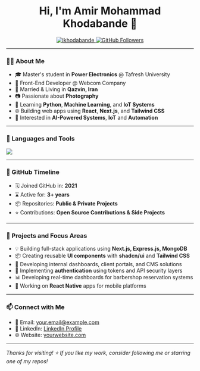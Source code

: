 
<h1 align="center">Hi, I'm Amir Mohammad Khodabande 👋</h1>

<p align="center">
  <a href="https://github.com/ikhodabande"> <img src="https://komarev.com/ghpvc/?username=ikhodabande&label=Profile%20views&color=0e75b6&style=flat" alt="ikhodabande" /> </a>
  <a href="https://github.com/ikhodabande?tab=followers"> <img src="https://img.shields.io/github/followers/ikhodabande?label=Followers&style=social" alt="GitHub Followers" /> </a>
</p>

---

### 👨‍💻 About Me

- 🎓 Master's student in **Power Electronics** @ Tafresh University  
- 💼 Front-End Developer @ Webcom Company  
- 💍 Married & Living in **Qazvin, Iran**  
- 📷 Passionate about **Photography**  
- 🚀 Learning **Python**, **Machine Learning**, and **IoT Systems**  
- 🌐 Building web apps using **React**, **Next.js**, and **Tailwind CSS**  
- 🧠 Interested in **AI-Powered Systems**, **IoT** and **Automation**

---

### 🧰 Languages and Tools

<p align="left">
  <img src="https://skillicons.dev/icons?i=ts,js,react,nextjs,vite,tailwind,html,css,nodejs,express,mongodb,git,github,vscode,figma,python,linux,bash" />
</p>

---



### 📅 GitHub Timeline

- 🗓️ Joined GitHub in: **2021**  
- ⌛ Active for: **3+ years**  
- 📦 Repositories: **Public & Private Projects**  
- ⭐ Contributions: **Open Source Contributions & Side Projects**

---

### 🔧 Projects and Focus Areas

- 💡 Building full-stack applications using **Next.js, Express.js, MongoDB**
- 📦 Creating reusable **UI components** with **shadcn/ui** and **Tailwind CSS**
- 💬 Developing internal dashboards, client portals, and CMS solutions
- 🔐 Implementing **authentication** using tokens and API security layers
- 📊 Developing real-time dashboards for barbershop reservation systems
- 📱 Working on **React Native** apps for mobile platforms

---

### 📫 Connect with Me

- 📧 Email: [your.email@example.com](mailto:your.email@example.com)
- 💼 LinkedIn: [LinkedIn Profile](https://linkedin.com/in/your-profile)
- 🌐 Website: [yourwebsite.com](https://yourwebsite.com)

---

_Thanks for visiting! ⭐️ If you like my work, consider following me or starring one of my repos!_
